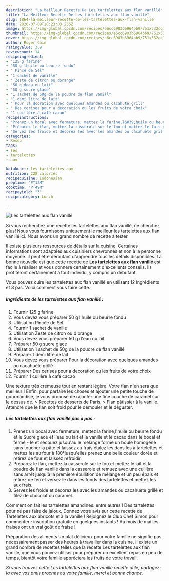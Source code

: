 ```yaml
---
description: "La Meilleur Recette De Les tartelettes aux flan vanillé"
title: "La Meilleur Recette De Les tartelettes aux flan vanillé"
slug: 1864-la-meilleur-recette-de-les-tartelettes-aux-flan-vanille
date: 2020-07-09T18:23:03.255Z
image: https://img-global.cpcdn.com/recipes/e6cc6983b6964bb9/751x532cq70/les-tartelettes-aux-flan-vanille-photo-principale-de-la-recette.jpg
thumbnail: https://img-global.cpcdn.com/recipes/e6cc6983b6964bb9/751x532cq70/les-tartelettes-aux-flan-vanille-photo-principale-de-la-recette.jpg
cover: https://img-global.cpcdn.com/recipes/e6cc6983b6964bb9/751x532cq70/les-tartelettes-aux-flan-vanille-photo-principale-de-la-recette.jpg
author: Roger Cain
ratingvalue: 3.9
reviewcount: 14
recipeingredient:
- "125 g farine"
- "50 g lhuile ou beurre fondu"
- " Pince de Sel"
- "1 sachet de vanille"
- " Zeste de citron ou dorange"
- "50 g deau ou lait"
- "50 g sucre glace"
- "1 sachet de 50g de la poudre de flan vanill"
- "1 demi litre de lait"
- " Pour la dcoration avec quelques amandes ou cacahute grill"
- " Des cerises pour a decoration ou les fruits de votre choix"
- "1 cuillère à café cacao"
recipeinstructions:
- "Prenez un bocal avec fermeture, mettez la farine,l&#39;huile ou beurre fondu et le Sucre glace et l&#39;eau ou lait et la vanille et le cacao dans le bocal et fermé - le et secouez jusqu&#39;au le mélange forme un boule homogène sans toucher la pâte et laissez au frais,étalez les dans les à tartelettes et mettez les au four à 180°jusqu&#39;elles prenez une belle couleur dorée et retirez de four et laissez refroidir."
- "Préparez le flan, mettez la casserole sur le fou et mettez le lait et la poudre de flan vanillé dans la casserole et remuez avec une cuillère sans arrêt jusqu&#39;à la première ébullition de mélange et un peu épais et retirez de feu et versez le dans les fonds des tartelettes et mettez les aux frais."
- "Servez les froide et décorez les avec les amandes ou cacahuète grillé et filez de chocolat ou caramel."
categories:
- Resep
tags:
- les
- tartelettes
- aux

katakunci: les tartelettes aux 
nutrition: 228 calories
recipecuisine: Indonesian
preptime: "PT12M"
cooktime: "PT49M"
recipeyield: "3"
recipecategory: Lunch

---
```



![Les tartelettes aux flan vanillé](https://img-global.cpcdn.com/recipes/e6cc6983b6964bb9/751x532cq70/les-tartelettes-aux-flan-vanille-photo-principale-de-la-recette.jpg)

Si vous recherchez une recette les tartelettes aux flan vanillé, ne cherchez plus! Nous vous fournissons uniquement le meilleur les tartelettes aux flan vanillé ici. Nous avons un grand nombre de recette à tester.

Il existe plusieurs ressources de détails sur la cuisine. Certaines informations sont adaptées aux cuisiniers chevronnés et non à la personne moyenne. Il peut être déroutant d'apprendre tous les détails disponibles. La bonne nouvelle est que cette recette de <strong> Les tartelettes aux flan vanillé </strong> est facile à réaliser et vous donnera certainement d'excellents conseils. Ils profiteront certainement à tout individu, y compris un débutant.

<!--inarticleads1-->

Vous pouvez cuire les tartelettes aux flan vanillé en utilisant 12 Ingrédients et 3 pas. Voici comment vous faire cette.

##### Ingrédients de les tartelettes aux flan vanillé :

1. Fournir 125 g farine
1. Vous devez vous préparer 50 g l&#39;huile ou beurre fondu
1. Utilisation  Pincée de Sel
1. Fournir 1 sachet de vanille
1. Utilisation  Zeste de citron ou d&#39;orange
1. Vous devez vous préparer 50 g d&#39;eau ou lait
1. Préparer 50 g sucre glace
1. Utilisation 1 sachet de 50g de la poudre de flan vanillé
1. Préparer 1 demi litre de lait
1. Vous devez vous préparer  Pour la décoration avec quelques amandes ou cacahuète grillé
1. Préparer  Des cerises pour a decoration ou les fruits de votre choix
1. Fournir 1 cuillère à café cacao


Une texture très crémeuse tout en restant légère. Votre flan n&#39;en sera que meilleur ! Enfin, pour parfaire les choses et ajouter une petite touche de gourmandise, je vous propose de rajouter une fine couche de caramel sur le dessus de. &gt; Recettes de desserts de Paris. &gt; Flan pâtissier à la vanille. Attendre que le flan soit froid pour le démouler et le déguster. 

<!--inarticleads2-->

##### Les tartelettes aux flan vanillé pas à pas :

1. Prenez un bocal avec fermeture, mettez la farine,l&#39;huile ou beurre fondu et le Sucre glace et l&#39;eau ou lait et la vanille et le cacao dans le bocal et fermé - le et secouez jusqu&#39;au le mélange forme un boule homogène sans toucher la pâte et laissez au frais,étalez les dans les à tartelettes et mettez les au four à 180°jusqu&#39;elles prenez une belle couleur dorée et retirez de four et laissez refroidir.
1. Préparez le flan, mettez la casserole sur le fou et mettez le lait et la poudre de flan vanillé dans la casserole et remuez avec une cuillère sans arrêt jusqu&#39;à la première ébullition de mélange et un peu épais et retirez de feu et versez le dans les fonds des tartelettes et mettez les aux frais.
1. Servez les froide et décorez les avec les amandes ou cacahuète grillé et filez de chocolat ou caramel.


Comment on fait les tartelettes amandines. entre autres ! Des tartelettes pour ne pas faire de jaloux. Donnez votre avis sur cette recette de Tartelettes aux abricots et à la vanille ! Rejoignez le Club Chef Simon pour commenter : inscription gratuite en quelques instants ! Au mois de mai les fraises ont un vrai goût de fraise ! 

<!--inarticleads1-->

<p>
Préparation des aliments Un plat délicieux pour votre famille ne signifie pas nécessairement passer des heures à travailler dans la cuisine. Il existe un grand nombre de recettes telles que la recette Les tartelettes aux flan vanillé, que vous pouvez utiliser pour préparer un excellent repas en peu de temps, bientôt votre famille appréciera les fruits de votre travail.
</p>

<p>
<i>Si vous trouvez cette Les tartelettes aux flan vanillé recette utile, partagez-la avec vos amis proches ou votre famille, merci et bonne chance.</i>
</p>
